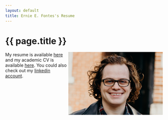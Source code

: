 ```yaml
---
layout: default
title: Ernie E. Fontes's Resume
---
```

  <h1>{{ page.title }}</h1>

  <img src="../images/ernie_headshot.jpg" width=60% alt="Ernie E. Fontes" align="right">

  My resume is available [here](../files/resume.pdf) and my academic CV is available [here](../files/cv.pdf). You could
  also check out my [linkedin account](https://www.linkedin.com/in/ernieefontes/).
